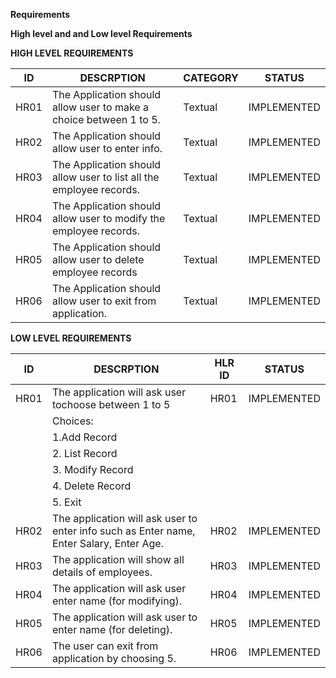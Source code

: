 ____Requirements____
 
 __High level and and Low level Requirements__


__HIGH LEVEL REQUIREMENTS__


| ID    |                    DESCRPTION                                       |CATEGORY|   STATUS  |
|-------|---------------------------------------------------------------------|--------|-----------|
| HR01  |  The Application should allow user to make a choice between 1 to 5. |Textual |IMPLEMENTED|   
| HR02  |  The Application should allow user to  enter info.                  |Textual |IMPLEMENTED|
| HR03  |  The Application should allow user to list all the employee records.|Textual |IMPLEMENTED| 
| HR04  |  The Application should allow user to modify the employee records.  |Textual |IMPLEMENTED|
| HR05  |  The Application should allow user to delete employee records       |Textual |IMPLEMENTED|     
| HR06  |  The Application should allow user to exit from application.        |Textual |IMPLEMENTED| 



__LOW LEVEL REQUIREMENTS__



| ID    |                    DESCRPTION                                                            | HLR ID |   STATUS  |
|-------|------------------------------------------------------------------------------------------|-------|-----------|
| HR01  |  The application will ask user tochoose between 1 to 5                                   |  HR01 |IMPLEMENTED| 
|       |   Choices:
|       |     1.Add Record
|       |     2. List Record
|       |     3. Modify Record
|       |     4. Delete Record
|       |     5. Exit                                                              
| HR02  |  The application will ask user to enter info such as Enter name, Enter Salary, Enter Age.| HR02  |IMPLEMENTED|
| HR03  |  The application will show all details of employees.                                     | HR03  |IMPLEMENTED| 
| HR04  |  The application will ask user enter name (for modifying).                               | HR04  |IMPLEMENTED|
| HR05  |  The application will ask user to enter name (for deleting).                             | HR05  |IMPLEMENTED|     
| HR06  |  The user can exit from application by choosing 5.                                       | HR06  |IMPLEMENTED| 

